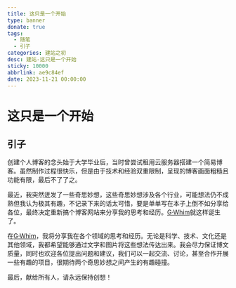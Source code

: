 ```yaml
---
title: 这只是一个开始
type: banner
donate: true
tags:
  - 随笔
  - 引子
categories: 建站之初
desc: 建站-这只是一个开始
sticky: 10000
abbrlink: ae9c84ef
date: 2023-11-21 00:00:00
---
```

# 这只是一个开始

## 引子

创建个人博客的念头始于大学毕业后，当时曾尝试租用云服务器搭建一个简易博客。虽然制作过程很快乐，但是由于技术和经验双重限制，呈现的博客画面粗糙且功能有限，最后不了了之。

最近，我突然迸发了一些奇思妙想，这些奇思妙想涉及各个行业，可能想法仍不成熟但我认为极其有趣，不记录下来的话太可惜，要是单单写在本子上倒不如分享给各位，最终决定重新搞个博客网站来分享我的思考和经历。[G·Whim](https://www.blog.gwhim.cn/)就这样诞生了。

在[G·Whim](https://www.blog.gwhim.cn/)，我将分享我在各个领域的思考和经历。无论是科学、技术、文化还是其他领域，我都希望能够通过文字和图片将这些想法传达出来。我会尽力保证博文质量，同时也欢迎各位提出问题和建议，我们可以一起交流、讨论，甚至合作开展一些有趣的项目，很期待两个奇思妙想之间产生的有趣碰撞。

最后，献给所有人，请永远保持创想！

